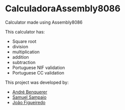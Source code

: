 # CalculadoraAssembly8086
Calculator made using Assembly8086

This calculator has:
- Square root
- division
- multiplication
- addition
- subtraction
- Portuguese NIF validation
- Portuguese CC validation

This project was developed by:
- [André Benquerer](https://github.com/Benquerer)
- [Samuel Sampaio](https://github.com/C0MPL3Xscs)
- [João Figueiredo](https://github.com/Lightning-G)
